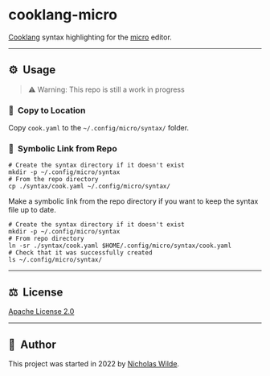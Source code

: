 # cooklang-micro

[Cooklang][1] syntax highlighting for the [micro][2] editor.

---

## :gear:&nbsp; Usage

> :warning: Warning: This repo is still a work in progress

### :fax:&nbsp; Copy to Location

Copy `cook.yaml` to the `~/.config/micro/syntax/` folder.

### :link:&nbsp; Symbolic Link from Repo

```shell
# Create the syntax directory if it doesn't exist
mkdir -p ~/.config/micro/syntax
# From the repo directory
cp ./syntax/cook.yaml ~/.config/micro/syntax/
```

Make a symbolic link from the repo directory if you want to keep the syntax
file up to date.

```shell
# Create the syntax directory if it doesn't exist
mkdir -p ~/.config/micro/syntax
# From repo directory
ln -sr ./syntax/cook.yaml $HOME/.config/micro/syntax/cook.yaml
# Check that it was successfully created
ls ~/.config/micro/syntax/
```

---

## ​:balance_scale:&nbsp;​ License

​[​Apache License 2.0](./LICENSE)

---

## ​:pencil:&nbsp;​ Author

​This project was started in 2022 by [​Nicholas Wilde​][3].

[1]: https://cooklang.org/
[2]: https://micro-editor.github.io/
[3]: https://github.com/nicholaswilde/
